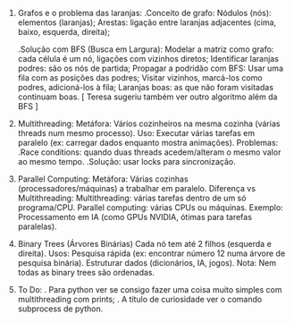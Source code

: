 1. Grafos e o problema das laranjas:
    .Conceito de grafo:
Nódulos (nós): elementos (laranjas);
Arestas: ligação entre laranjas adjacentes (cima, baixo, esquerda, direita);

    .Solução com BFS (Busca em Largura):
Modelar a matriz como grafo: cada célula é um nó, ligações com vizinhos diretos;
Identificar laranjas podres: são os nós de partida;
Propagar a podridão com BFS:
    Usar uma fila com as posições das podres;
    Visitar vizinhos, marcá-los como podres, adicioná-los à fila;
    Laranjas boas: as que não foram visitadas continuam boas.
[ Teresa sugeriu também ver outro algoritmo além da BFS ]

2. Multithreading:
Metáfora: Vários cozinheiros na mesma cozinha (várias threads num mesmo processo).
Uso: Executar várias tarefas em paralelo (ex: carregar dados enquanto mostra animações).
Problemas:
    .Race conditions: quando duas threads acedem/alteram o mesmo valor ao mesmo tempo.
    .Solução: usar locks para sincronização.

3. Parallel Computing:
Metáfora: Várias cozinhas (processadores/máquinas) a trabalhar em paralelo.
Diferença vs Multithreading:
Multithreading: várias tarefas dentro de um só programa/CPU.
Parallel computing: várias CPUs ou máquinas.
Exemplo: Processamento em IA (como GPUs NVIDIA, ótimas para tarefas paralelas).

4. Binary Trees (Árvores Binárias)
Cada nó tem até 2 filhos (esquerda e direita).
Usos:
Pesquisa rápida (ex: encontrar número 12 numa árvore de pesquisa binária).
Estruturar dados (dicionários, IA, jogos).
Nota: Nem todas as binary trees são ordenadas.

5. To Do:
    . Para python ver se consigo fazer uma coisa muito simples com multithreading com prints;
    . A título de curiosidade ver o comando subprocess de python.